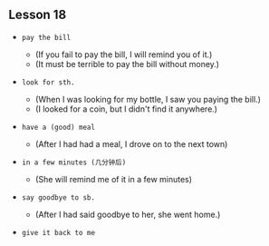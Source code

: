 ## Lesson 18

- `pay the bill`
  - (If you fail to pay the bill, I will remind you of it.)
  - (It must be terrible to pay the bill without money.)

- `look for sth.`
  - (When I was looking for my bottle, I saw you paying the bill.)
  - (I looked for a coin, but I didn't find it anywhere.)

- `have a (good) meal`
  - (After I had had a meal, I drove on to the next town)

- `in a few minutes (几分钟后)`
  - (She will remind me of it in a few minutes)

- `say goodbye to sb.`
  - (After I had said goodbye to her, she went home.)

- `give it back to me`